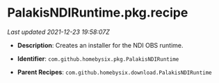 # PalakisNDIRuntime.pkg.recipe

_Last updated 2021-12-23 19:58:07Z_

- **Description**: Creates an installer for the NDI OBS runtime.

- **Identifier**: `com.github.homebysix.pkg.PalakisNDIRuntime`

- **Parent Recipes**: `com.github.homebysix.download.PalakisNDIRuntime`